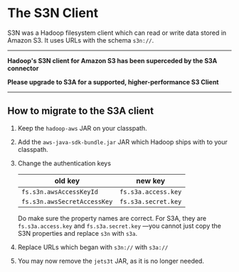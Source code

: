 <!---
  Licensed under the Apache License, Version 2.0 (the "License");
  you may not use this file except in compliance with the License.
  You may obtain a copy of the License at

   http://www.apache.org/licenses/LICENSE-2.0

  Unless required by applicable law or agreed to in writing, software
  distributed under the License is distributed on an "AS IS" BASIS,
  WITHOUT WARRANTIES OR CONDITIONS OF ANY KIND, either express or implied.
  See the License for the specific language governing permissions and
  limitations under the License. See accompanying LICENSE file.
-->

# The S3N Client

<!-- MACRO{toc|fromDepth=0|toDepth=5} -->

S3N was a Hadoop filesystem client which can read or write data stored
in Amazon S3. It uses URLs with the schema `s3n://`.

- - -

**Hadoop's S3N client for Amazon S3 has been superceded by
the S3A connector**

**Please upgrade to S3A for a supported, higher-performance S3 Client**

- - -


## <a name="migrating"></a> How to migrate to the S3A client

1. Keep the `hadoop-aws` JAR on your classpath.

1. Add the `aws-java-sdk-bundle.jar` JAR which Hadoop ships
with to your classpath.

1. Change the authentication keys

    | old key | new key |
    |---------|---------|
    | `fs.s3n.awsAccessKeyId` | `fs.s3a.access.key` |
    | `fs.s3n.awsSecretAccessKey` | `fs.s3a.secret.key` |

    Do make sure the property names are correct. For S3A, they are
    `fs.s3a.access.key` and `fs.s3a.secret.key` —you cannot just copy the S3N
    properties and replace `s3n` with `s3a`.

1. Replace URLs which began with `s3n://` with `s3a://`

1. You may now remove the `jets3t` JAR, as it is no longer needed.
